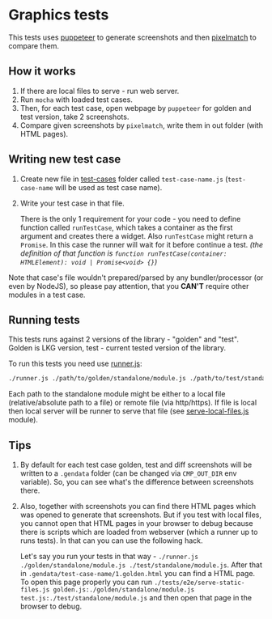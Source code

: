 # Graphics tests

This tests uses [puppeteer](https://github.com/GoogleChrome/puppeteer) to generate screenshots and then [pixelmatch](https://github.com/mapbox/pixelmatch) to compare them.

## How it works

1. If there are local files to serve - run web server.
1. Run `mocha` with loaded test cases.
1. Then, for each test case, open webpage by `puppeteer` for golden and test version, take 2 screenshots.
1. Compare given screenshots by `pixelmatch`, write them in out folder (with HTML pages).

## Writing new test case

1. Create new file in [test-cases](./test-cases) folder called `test-case-name.js` (`test-case-name` will be used as test case name).

1. Write your test case in that file.

    There is the only 1 requirement for your code - you need to define function called `runTestCase`, which takes a container as the first argument and creates there a widget.
    Also `runTestCase` might return a `Promise`. In this case the runner will wait for it before continue a test.
    _(the definition of that function is `function runTestCase(container: HTMLElement): void | Promise<void> {}`)_

Note that case's file wouldn't prepared/parsed by any bundler/processor (or even by NodeJS), so please pay attention, that you **CAN'T** require other modules in a test case.

## Running tests

This tests runs against 2 versions of the library - "golden" and "test". Golden is LKG version, test - current tested version of the library.

To run this tests you need use [runner.js](./runner.js):

```bash
./runner.js ./path/to/golden/standalone/module.js ./path/to/test/standalone/module.js
```

Each path to the standalone module might be either to a local file (relative/absolute path to a file) or remote file (via http/https).
If file is local then local server will be runner to serve that file (see [serve-local-files.js](../serve-local-files.js) module).

## Tips

1. By default for each test case golden, test and diff screenshots will be written to a `.gendata` folder (can be changed via `CMP_OUT_DIR` env variable).
    So, you can see what's the difference between screenshots there.

1. Also, together with screenshots you can find there HTML pages which was opened to generate that screenshots.
    But if you test with local files, you cannot open that HTML pages in your browser to debug because there is scripts which are loaded from webserver (which a runner up to runs tests).
    In that can you can use the following hack.

    Let's say you run your tests in that way - `./runner.js ./golden/standalone/module.js ./test/standalone/module.js`.
    After that in `.gendata/test-case-name/1.golden.html` you can find a HTML page.
    To open this page properly you can run `./tests/e2e/serve-static-files.js golden.js:./golden/standalone/module.js test.js:./test/standalone/module.js` and then open that page in the browser to debug.
